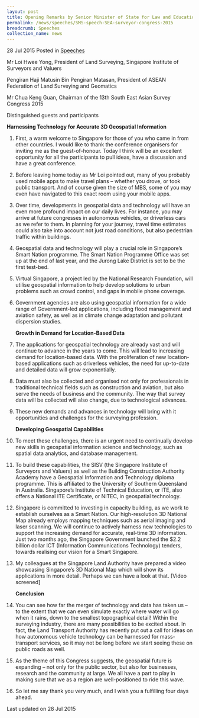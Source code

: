 ```yaml
---
layout: post
title: Opening Remarks by Senior Minister of State for Law and Education Ms Indranee Rajah SC at the 13th South East Asia Survey Congress 2015
permalink: /news/speeches/SMS-speech-SEA-surveyor-congress-2015
breadcrumb: Speeches
collection_name: news
---
```


28 Jul 2015 Posted in [Speeches](/news/speeches)


Mr Loi Hwee Yong, President of Land Surveying, Singapore Institute of Surveyors and Valuers

Pengiran Haji Matusin Bin Pengiran Matasan, President of ASEAN Federation of Land Surveying and Geomatics
  
Mr Chua Keng Guan, Chairman of the 13th South East Asian Survey Congress 2015 
  
Distinguished guests and participants
  
   **Harnessing Technology for Accurate 3D Geospatial Information**

 1. First, a warm welcome to Singapore for those of you who came in from other countries. I would like to thank the conference organisers for inviting me as the guest-of-honour. Today I think will be an excellent opportunity for all the participants to pull ideas, have a discussion and have a great conference.


 2. Before leaving home today as Mr Loi pointed out, many of you probably used mobile apps to make travel plans – whether you drove, or took public transport. And of course given the size of MBS, some of you may even have navigated to this exact room using your mobile apps.


 3. Over time, developments in geospatial data and technology will have an even more profound impact on our daily lives. For instance, you may arrive at future congresses in autonomous vehicles, or driverless cars as we refer to them. In planning for your journey, travel time estimates could also take into account not just road conditions, but also pedestrian traffic within buildings. 


 4. Geospatial data and technology will play a crucial role in Singapore’s Smart Nation programme. The Smart Nation Programme Office was set up at the end of last year, and the Jurong Lake District is set to be the first test-bed.


 5. Virtual Singapore, a project led by the National Research Foundation, will utilise geospatial information to help develop solutions to urban problems such as crowd control, and gaps in mobile phone coverage.


 6. Government agencies are also using geospatial information for a wide range of Government-led applications, including flood management and aviation safety, as well as in climate change adaptation and pollutant dispersion studies.
    
    **Growth in Demand for Location-Based Data**



 7. The applications for geospatial technology are already vast and will continue to advance in the years to come. This will lead to increasing demand for location-based data. With the proliferation of new location-based applications such as driverless vehicles, the need for up-to-date and detailed data will grow exponentially. 



 8. Data must also be collected and organised not only for professionals in traditional technical fields such as construction and aviation, but also serve the needs of business and the community. The way that survey data will be collected will also change, due to technological advances. 



 9. These new demands and advances in technology will bring with it opportunities and challenges for the surveying profession.

    **Developing Geospatial Capabilities**



10. To meet these challenges, there is an urgent need to continually develop new skills in geospatial information science and technology, such as spatial data analytics, and database management. 



11. To build these capabilities, the SISV (the Singapore Institute of Surveyors and Valuers) as well as the Building Construction Authority Academy have a Geospatial Information and Technology diploma programme. This is affiliated to the University of Southern Queensland in Australia. Singapore’s Institute of Technical Education, or ITE, also offers a National ITE Certificate, or NITEC, in geospatial technology.



12. Singapore is committed to investing in capacity building, as we work to establish ourselves as a Smart Nation. Our high-resolution 3D National Map already employs mapping techniques such as aerial imaging and laser scanning. We will continue to actively harness new technologies to support the increasing demand for accurate, real-time 3D information. Just two months ago, the Singapore Government launched the $2.2 billion dollar ICT (Information Communications Technology) tenders, towards realising our vision for a Smart Singapore. 



13. My colleagues at the Singapore Land Authority have prepared a video showcasing Singapore’s 3D National Map which will show its applications in more detail. Perhaps we can have a look at that. [Video screened]

    **Conclusion**



14. You can see how far the merger of technology and data has taken us – to the extent that we can even simulate exactly where water will go when it rains, down to the smallest topographical detail! Within the surveying industry, there are many possibilities to be excited about. In fact, the Land Transport Authority has recently put out a call for ideas on how autonomous vehicle technology can be harnessed for mass-transport services, so it may not be long before we start seeing these on public roads as well.



15. As the theme of this Congress suggests, the geospatial future is expanding – not only for the public sector, but also for businesses, research and the community at large. We all have a part to play in making sure that we as a region are well-positioned to ride this wave.



16. So let me say thank you very much, and I wish you a fulfilling four days ahead.


<p class="right-side-updated">Last updated on 28 Jul 2015</p>
